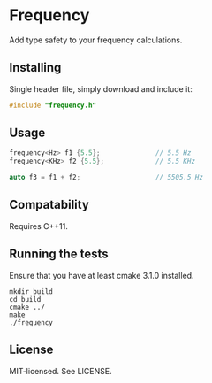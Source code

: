 # Frequency
Add type safety to your frequency calculations.

## Installing

Single header file, simply download and include it:
```c++
#include "frequency.h"
```

## Usage
```cpp
frequency<Hz> f1 {5.5};              // 5.5 Hz
frequency<KHz> f2 {5.5};             // 5.5 KHz

auto f3 = f1 + f2;                   // 5505.5 Hz
```

## Compatability
Requires C++11.

## Running the tests
Ensure that you have at least cmake 3.1.0 installed.
```
mkdir build
cd build
cmake ../
make
./frequency
```

## License
MIT-licensed. See LICENSE.

